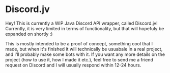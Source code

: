 # Discord.jv
Hey! This is currently a WIP Java Discord API wrapper, called Discord.jv!
Currently, it is very limited in terms of functionality, but that will hopefuly be expanded on shortly :)

This is mostly intended to be a proof of concept, something cool that I made, but when it's finished it will technically be usuabale in a real project, and I'll probably make some bots with it. If you want any more details on the project (how to use it, how I made it etc.), feel free to send me a friend request on Discord and I will usually respond within 12-24 hours.
